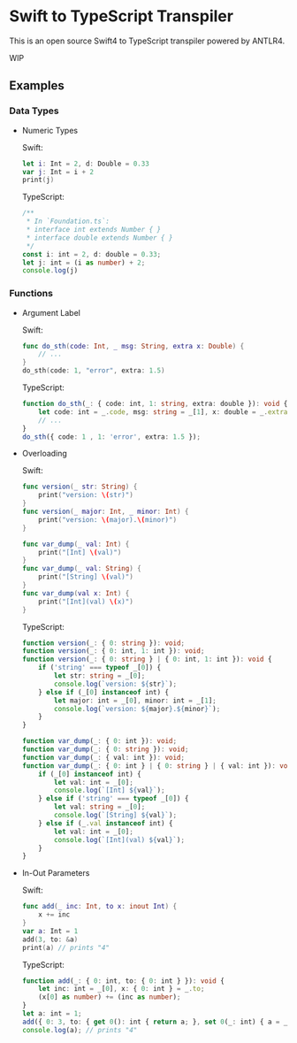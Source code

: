 # Swift to TypeScript Transpiler
This is an open source Swift4 to TypeScript transpiler powered by ANTLR4.

WIP
## Examples
### Data Types
+ Numeric Types

  Swift:
  ```swift
  let i: Int = 2, d: Double = 0.33
  var j: Int = i + 2
  print(j)
  ```
  TypeScript:
  ```ts
  /**
   * In `Foundation.ts`:
   * interface int extends Number { }
   * interface double extends Number { }
   */
  const i: int = 2, d: double = 0.33;
  let j: int = (i as number) + 2;
  console.log(j)
  ```
### Functions
+ Argument Label

  Swift:
  ```swift
  func do_sth(code: Int, _ msg: String, extra x: Double) {
      // ...
  }
  do_sth(code: 1, "error", extra: 1.5)
  ```
  TypeScript:
  ```ts
  function do_sth(_: { code: int, 1: string, extra: double }): void {
      let code: int = _.code, msg: string = _[1], x: double = _.extra;
      // ...
  }
  do_sth({ code: 1 , 1: 'error', extra: 1.5 });
  ```
+ Overloading

  Swift:
  ```swift
  func version(_ str: String) {
      print("version: \(str)")
  }
  func version(_ major: Int, _ minor: Int) {
      print("version: \(major).\(minor)")
  }

  func var_dump(_ val: Int) {
      print("[Int] \(val)")
  }
  func var_dump(_ val: String) {
      print("[String] \(val)")
  }
  func var_dump(val x: Int) {
      print("[Int](val) \(x)")
  }
  ```
  TypeScript:
  ```ts
  function version(_: { 0: string }): void;
  function version(_: { 0: int, 1: int }): void;
  function version(_: { 0: string } | { 0: int, 1: int }): void {
      if ('string' === typeof _[0]) {
          let str: string = _[0];
          console.log(`version: ${str}`);
      } else if (_[0] instanceof int) {
          let major: int = _[0], minor: int = _[1];
          console.log(`version: ${major}.${minor}`);
      }
  }

  function var_dump(_: { 0: int }): void;
  function var_dump(_: { 0: string }): void;
  function var_dump(_: { val: int }): void;
  function var_dump(_: { 0: int } | { 0: string } | { val: int }): void {
      if (_[0] instanceof int) {
          let val: int = _[0];
          console.log(`[Int] ${val}`);
      } else if ('string' === typeof _[0]) {
          let val: string = _[0];
          console.log(`[String] ${val}`);
      } else if (_.val instanceof int) {
          let val: int = _[0];
          console.log(`[Int](val) ${val}`);
      }
  }
  ```
+ In-Out Parameters

  Swift:
  ```swift
  func add(_ inc: Int, to x: inout Int) {
      x += inc
  }
  var a: Int = 1
  add(3, to: &a)
  print(a) // prints "4"
  ```
  TypeScript:
  ```ts
  function add(_: { 0: int, to: { 0: int } }): void {
      let inc: int = _[0], x: { 0: int } = _.to;
      (x[0] as number) += (inc as number);
  }
  let a: int = 1;
  add({ 0: 3, to: { get 0(): int { return a; }, set 0(_: int) { a = _; } } });
  console.log(a); // prints "4"
  ```
